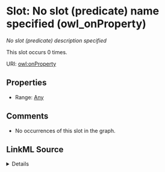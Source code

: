 

# Slot: No slot (predicate) name specified (owl_onProperty)


_No slot (predicate) description specified_






This slot occurs 0 times.


URI: [owl:onProperty](http://www.w3.org/2002/07/owl#onProperty)



<!-- no inheritance hierarchy -->








## Properties

* Range: [Any](../classes/Any.md)





## Comments

* No occurrences of this slot in the graph.



## LinkML Source

<details>

```yaml
name: owl_onProperty
annotations:
  count:
    tag: count
    value: 0
description: No slot (predicate) description specified
title: No slot (predicate) name specified
comments:
- No occurrences of this slot in the graph.
from_schema: hydrology-kg
rank: 1000
domain: owl_onProperty
slot_uri: owl:onProperty
alias: owl_onProperty
range: Any

```
</details>